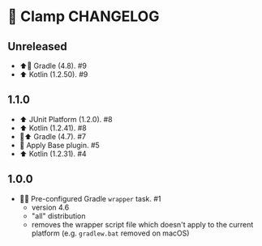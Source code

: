# 📝 Clamp CHANGELOG

## Unreleased

- ⬆️🐘️ Gradle (4.8). #9
- ⬆️ Kotlin (1.2.50). #9

## 1.1.0

- ⬆️ JUnit Platform (1.2.0). #8
- ⬆️ Kotlin (1.2.41). #8
- 🐘⬆️ Gradle (4.7). #7
- 🔌 Apply Base plugin. #5
- ⬆️ Kotlin (1.2.31). #4

## 1.0.0

- 🐘🎁 Pre-configured Gradle `wrapper` task. #1
   - version 4.6
   - "all" distribution
   - removes the wrapper script file which doesn't apply to the current platform (e.g. `gradlew.bat` removed on macOS)
